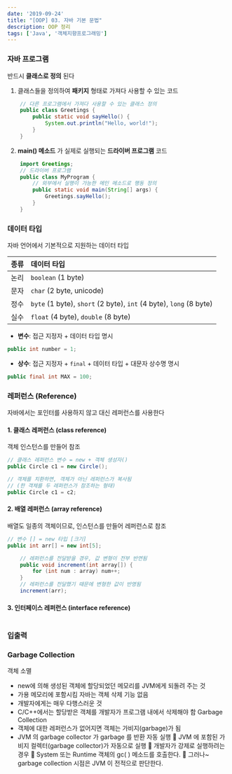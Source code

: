 ```yaml
---
date: '2019-09-24'
title: "[OOP] 03. 자바 기본 문법"
description: OOP 정리
tags: ['Java', '객체지향프로그래밍']
---
```


### 자바 프로그램
반드시 __클래스로 정의__ 된다
1. 클래스들을 정의하여 __패키지__ 형태로 가져다 사용할 수 있는 코드
```java
    // 다른 프로그램에서 가져다 사용할 수 있는 클래스 정의 
    public class Greetings {
        public static void sayHello() {
            System.out.println("Hello, world!");
        }
    }
```
2. __main() 메소드__ 가 실제로 실행되는 __드라이버 프로그램__ 코드
```java
    import Greetings;
    // 드라이버 프로그램
    public class MyProgram {
        // 외부에서 실행이 가능한 메인 메소드로 행동 정의
        public static void main(String[] args) {
            Greetings.sayHello();
        }
    }
```

### 데이터 타입
자바 언어에서 기본적으로 지원하는 데이터 타입

| 종류 | 데이터 타입 |
|:----|:----|
| 논리 | `boolean` (1 byte) |
| 문자 | `char` (2 byte, unicode) |
| 정수 | `byte` (1 byte), `short` (2 byte), `int` (4 byte), `long` (8 byte) |
| 실수 | `float` (4 byte), `double` (8 byte) |

- __변수__: 접근 지정자 + 데이터 타입 명시
```java
public int number = 1;
```
- __상수__: 접근 지정자 + `final` + 데이터 타입 + 대문자 상수명 명시
```java
public final int MAX = 100;
```

### 레퍼런스 (Reference)
자바에서는 포인터를 사용하지 않고 대신 레퍼런스를 사용한다

#### 1. 클래스 레퍼런스 (class reference)
객체 인스턴스를 만들어 참조
```java
// 클래스 레퍼런스 변수 = new + 객체 생성자()
public Circle c1 = new Circle();
```
```java
// 객체를 치환하면, 객체가 아닌 레퍼런스가 복사됨
// (한 객체를 두 레퍼런스가 참조하는 형태)
public Circle c1 = c2;
```

#### 2. 배열 레퍼런스 (array reference)
배열도 일종의 객체이므로, 인스턴스를 만들어 레퍼런스로 참조
```java
// 변수 [] = new 타입 [크기]
public int arr[] = new int[5];
```
```java
    // 레퍼런스를 전달받을 경우, 값 변형이 전부 반연됨 
    public void increment(int array[]) {
        for (int num : array) num++;
    }
    // 레퍼런스를 전달했기 때문에 변형한 값이 반영됨
    increment(arr);
```
#### 3. 인터페이스 레퍼런스 (interface reference)
```java
```

### 입출력

### Garbage Collection
객체 소멸
- new에 의해 생성된 객체에 할당되었던 메모리를 JVM에게
되돌려 주는 것
- 가용 메모리에 포함시킴
자바는 객체 삭제 기능 없음
- 개발자에게는 매우 다행스러운 것
- C/C++에서는 할당받은 객체를 개발자가 프로그램 내에서 삭제해야 함
Garbage Collection
- 객체에 대한 레퍼런스가 없어지면 객체는 가비지(garbage)가 됨
- JVM 의 garbage collector 가 garbage 를 반환
자동 실행
 JVM 에 포함된 가비지 컬렉터(garbage collector)가 자동으로 실행
 개발자가 강제로 실행하려는 경우
 System 또는 Runtime 객체의 gc( ) 메소드를 호출한다.
 그러나~ garbage collection 시점은 JVM 이 전적으로 판단한다.
